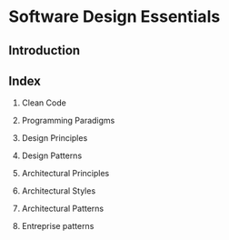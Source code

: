 # Software Design Essentials

## Introduction

## Index

1. Clean Code

2. Programming Paradigms

3. Design Principles

4. Design Patterns

5. Architectural Principles

6. Architectural Styles

7. Architectural Patterns

8. Entreprise patterns
